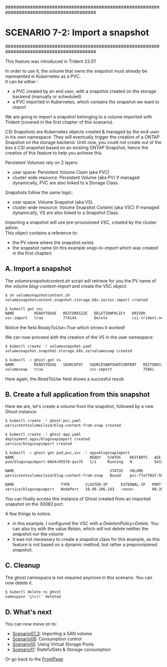 #########################################################################################
# SCENARIO 7-2: Import a snapshot  
#########################################################################################

This feature was introduced in Trident 23.07.  

In order to use it, the volume that owns the snapshot must already be represented in Kubernetes as a PVC.  
It can be either :
- a PVC created by an end user, with a snapshot created on the storage backend (manually or scheduled)  
- a PVC imported in Kubernetes, which contains the snapshot we want to import

We are going to import a snapshot belonging to a volume imported with Trident (covered in the first chapter of this scenario).  

CSI Snapshots are Kubernetes objects created & managed by the end-user in his own namespace. They will eventually trigger the creation of a ONTAP Snapshot on the storage backend. Until now, you could not create out of the box a CSI snapshot based on an existing ONTAP Snapshot, hence the creation of this feature to help you achieve this.  

Persistent Volumes rely on 2 layers:
- user space: Persistent Volume Claim (aka PVC)
- cluster wide resource: Persistent Volume (aka PV)
If managed dynamically, PVC are also linked to a Storage Class.  

Snapshots follow the same logic:
- user space: Volume Snapshot (aka VS)
- cluster wide resource: Volume Snapshot Content (aka VSC)
If managed dynamically, VS are also linked to a Snapshot Class.  

Importing a snapshot will use pre-provisioned VSC, created by the cluster admin.  
This object contains a reference to:
- the PV name where the snapshot exists
- the snapshot name (in this example _snap-to-import_ which was created in the first chapter)

## A. Import a snapshot

The _volumesnapshotcontent.sh_ script will retrieve for you the PV name of the volume _blog-content-import_ and create the VSC object:
```bash
$ sh volumesnapshotcontent.sh
volumesnapshotcontent.snapshot.storage.k8s.io/vsc-import created

$ kubectl get vsc
NAME         READYTOUSE   RESTORESIZE   DELETIONPOLICY   DRIVER                  VOLUMESNAPSHOTCLASS   VOLUMESNAPSHOT   VOLUMESNAPSHOTNAMESPACE   AGE
vsc-import   true         774144        Delete           csi.trident.netapp.io                         volumesnap       ghost                     39m
```
Notice the field _ReadyToUse=True_ which shows it worked!  

We can now proceed with the creation of the VS in the user namespace:
```bash
$ kubectl create -f volumesnapshot.yaml
volumesnapshot.snapshot.storage.k8s.io/volumesnap created

$ kubectl -n ghost get vs
NAME         READYTOUSE   SOURCEPVC   SOURCESNAPSHOTCONTENT   RESTORESIZE   SNAPSHOTCLASS   SNAPSHOTCONTENT   CREATIONTIME   AGE
volumesnap   true                     vsc-import              756Ki                         vsc-import        57m            48m
```
Here again, the _ReadToUse_ field shows a succesful result.

## B. Create a full application from this snapshot

Here we are, let's create a volume from the snapshot, followed by a new Ghost instance:
```bash
$ kubectl create -f ghost-pvc.yaml 
persistentvolumeclaim/blog-content-from-snap created

$ kubectl create -f ghost-app.yaml
deployment.apps/blogsnapimport created
service/blogsnapimport created

$ kubectl -n ghost get pod,pvc,svc -l app=blogsnapimport
NAME                                  READY   STATUS    RESTARTS   AGE
pod/blogsnapimport-66b4c955f8-qvv7k   1/1     Running   0          5m15s

NAME                                           STATUS   VOLUME                                     CAPACITY    ACCESS MODES   STORAGECLASS        AGE
persistentvolumeclaim/blog-content-from-snap   Bound    pvc-f7af70d7-56e8-42a5-ac65-7d3a5e70040b   5518824Ki   RWX            storage-class-nas   14m

NAME                     TYPE       CLUSTER-IP      EXTERNAL-IP   PORT(S)        AGE
service/blogsnapimport   NodePort   10.99.106.183   <none>        80:30083/TCP   26s
```

You can finally access this instance of Ghost created from an imported snapshot on the _30083_ port.

A few things to notice:
- in this example, I configured the VSC with a _DeletionPolicy=Delete_. You can also try with the value _Retain_, which will not delete neither the snapshot nor the volume  
- it was not necessary to create a snapshot class for this example, as this feature is not based on a dynamic method, but rather a preprovisioned snapshot.  

## C. Cleanup

The _ghost_ namespace is not required anymore in this scenario. You can now delete it.  
```bash
$ kubectl delete ns ghost
namespace "ghost" deleted
```

## D. What's next

You can now move on to:

- [Scenario07_3](../3_SAN_import): Importing a SAN volume  
- [Scenario08](../../Scenario08): Consumption control  
- [Scenario10](../../Scenario10): Using Virtual Storage Pools 
- [Scenario11](../../Scenario11): StatefulSets & Storage consumption  

Or go back to the [FrontPage](https://github.com/YvosOnTheHub/LabNetApp)
